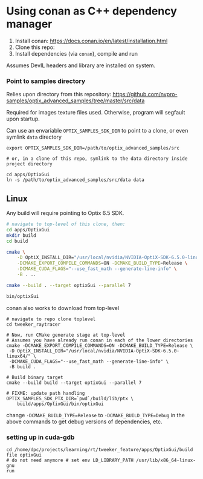 Using conan as C++ dependency manager
=====================================

1.	Install conan: https://docs.conan.io/en/latest/installation.html
2.	Clone this repo:
3.	Install dependencies (via `conan`), compile and run

Assumes DevIL headers and library are installed on system.

### Point to samples directory

Relies upon directory from this repository: https://github.com/nvpro-samples/optix_advanced_samples/tree/master/src/data

Required for images texture files used. Otherwise, program will segfault upon startup.

Can use an envariable `OPTIX_SAMPLES_SDK_DIR` to point to a clone, or even symlink `data` directory

```shell
export OPTIX_SAMPLES_SDK_DIR=/path/to/optix_advanced_samples/src

# or, in a clone of this repo, symlink to the data directory inside project directory

cd apps/OptixGui
ln -s /path/to/optix_advanced_samples/src/data data
```

Linux
-----

Any build will require pointing to Optix 6.5 SDK.

```bash
# navigate to top-level of this clone, then:
cd apps/OptixGui
mkdir build
cd build

cmake \
    -D OptiX_INSTALL_DIR="/usr/local/nvidia/NVIDIA-OptiX-SDK-6.5.0-linux64/" \
    -DCMAKE_EXPORT_COMPILE_COMMANDS=ON -DCMAKE_BUILD_TYPE=Release \
    -DCMAKE_CUDA_FLAGS="--use_fast_math --generate-line-info" \
    -B . ..

cmake --build . --target optixGui --parallel 7

bin/optixGui
```

conan also works to download from top-level

```shell
# navigate to repo clone toplevel
cd tweeker_raytracer

# Now, run CMake generate stage at top-level
# Assumes you have already run conan in each of the lower directories
cmake -DCMAKE_EXPORT_COMPILE_COMMANDS=ON -DCMAKE_BUILD_TYPE=Release \
 -D OptiX_INSTALL_DIR="/usr/local/nvidia/NVIDIA-OptiX-SDK-6.5.0-linux64/" \
 -DCMAKE_CUDA_FLAGS="--use_fast_math --generate-line-info" \
 -B build .

# Build binary target
cmake --build build --target optixGui --parallel 7

# FIXME: update path handling
OPTIX_SAMPLES_SDK_PTX_DIR=`pwd`/build/lib/ptx \
    build/apps/OptixGui/bin/optixGui
```

change `-DCMAKE_BUILD_TYPE=Release` to `-DCMAKE_BUILD_TYPE=Debug` in the above commands to get debug versions of dependencies, etc.

### setting up in cuda-gdb

```shell
cd /home/dpc/projects/learning/rt/tweeker_feature/apps/OptixGui/build
file optixGui
# do not need anymore # set env LD_LIBRARY_PATH /usr/lib/x86_64-linux-gnu
run
```
